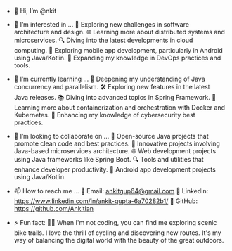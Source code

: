 - 👋 Hi, I’m @nkit
  
- 👀 I’m interested in ...
      🚀 Exploring new challenges in software architecture and design.
      🌐 Learning more about distributed systems and microservices.
      🔍 Diving into the latest developments in cloud computing.
      📱 Exploring mobile app development, particularly in Android using Java/Kotlin.
      🌱 Expanding my knowledge in DevOps practices and tools.
  
- 🌱 I’m currently learning ...
      🔧 Deepening my understanding of Java concurrency and parallelism.
      🛠 Exploring new features in the latest Java releases.
      📚 Diving into advanced topics in Spring Framework.
      🚀 Learning more about containerization and orchestration with Docker and Kubernetes.
      🔐 Enhancing my knowledge of cybersecurity best practices. 
  
- 💞️ I’m looking to collaborate on ...
      🤝 Open-source Java projects that promote clean code and best practices.
      🚀 Innovative projects involving Java-based microservices architecture.
      🌐 Web development projects using Java frameworks like Spring Boot.
      🔍 Tools and utilities that enhance developer productivity.
      📱 Android app development projects using Java/Kotlin.
  
- 📫 How to reach me ...
      📧 Email: ankitgup64@gmail.com
      🔗 LinkedIn: https://www.linkedin.com/in/ankit-gupta-6a70282b1/
      📱 GitHub: https://github.com/AnkitIan

- ⚡ Fun fact: 🚴‍♂️ When I'm not coding, you can find me exploring scenic bike trails. I love the thrill of cycling and discovering new routes. It's my way of balancing the digital world with the beauty of the great outdoors.

<!---
AnkitIan/AnkitIan is a ✨ special ✨ repository because its `README.md` (this file) appears on your GitHub profile.
You can click the Preview link to take a look at your changes.
--->
